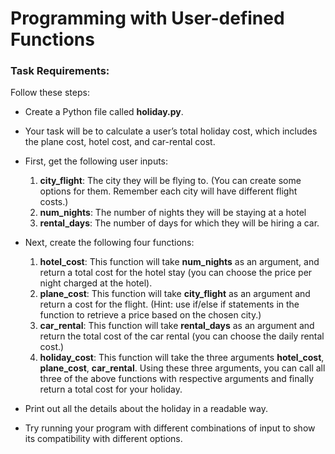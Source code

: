 # Programming with User-defined Functions

### Task Requirements:
Follow these steps:

* Create a Python file called **holiday.py**.

* Your task will be to calculate a user’s total holiday cost, which includes the plane cost, hotel cost, and car-rental cost.

* First, get the following user inputs:

    1. **city_flight**: The city they will be flying to. (You can create some options for them. Remember each city will have different flight costs.)
    2. **num_nights**: The number of nights they will be staying at a hotel
    3. **rental_days**: The number of days for which they will be hiring a car.

* Next, create the following four functions:

    1. **hotel_cost**: This function will take **num_nights** as an argument, and return a total cost for the hotel stay (you can choose the price per night charged at the hotel).
    2. **plane_cost**: This function will take **city_flight** as an argument and return a cost for the flight. (Hint: use if/else if statements in the function to retrieve a price based on the chosen city.)
    3. **car_rental**: This function will take **rental_days** as an argument and return the total cost of the car rental (you can choose the daily rental cost.)
    4. **holiday_cost**: This function will take the three arguments **hotel_cost**, **plane_cost**, **car_rental**. Using these three arguments, you can call all three of the above functions with respective arguments and finally return a total cost for your holiday.

* Print out all the details about the holiday in a readable way.

* Try running your program with different combinations of input to show its compatibility with different options.
